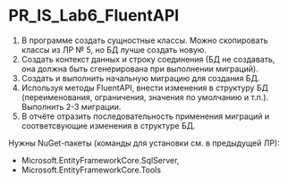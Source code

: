 # PR_IS_Lab6_FluentAPI

1. В программе создать сущностные классы. Можно скопировать классы из ЛР № 5, но БД лучше создать новую. 
2. Создать контекст данных и строку соединения (БД не создавать, она должна быть сгенерирована при выполнении миграций). 
3. Создать и выполнить начальную миграцию для создания БД. 
4. Используя методы FluentAPI, внести изменения в структуру БД (переименования, ограничения, значения по умолчанию и т.п.). Выполнить 2-3 миграции. 
5. В отчёте отразить последовательность применения миграций и соответсвующие изменения в структуре БД. 


Нужны NuGet-пакеты (команды для установки см. в предыдущей ЛР):
- Microsoft.EntityFrameworkCore.SqlServer,
- Microsoft.EntityFrameworkCore.Tools
